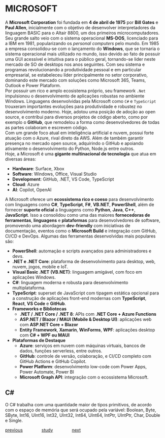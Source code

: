 # MICROSOFT
A **Microsoft Corporation** foi fundada em **4 de abril de 1975** por **Bill Gates** e **Paul Allen**, inicialmente com o objetivo de desenvolver interpretadores da linguagem BASIC para o Altair 8800, um dos primeiros microcomputadores.<br/>
Seu grande salto veio com o sistema operacional **MS-DOS**, licenciado para a IBM em 1981, popularizando os *personal computers* pelo mundo. Em 1985 a empresa consolidou-se com o lançamento do **Windows**, que se tornaria o sistema operacional mais utilizado no mundo, isso devido ao fato de possuir uma GUI acessível e intuitiva para o público geral, tornando-se lider neste mercado de SO de desktops nos anos seguintes. Com seu sistema e programas revolucionando a produtividade pessoal e em particular empresarial, se estabeleceu líder principalmente no setor corporativo, dominando este mercado com soluções como Microsoft 365, Teams, Outlook e Power Plataform.<br/>
Por possuir um rico e amplo ecosistema próprio, seu framework `.Net` impulsionou o desenvolvimento de aplicações robustas no ambiente Windows. Linguagens desenvolvidas pela Microsoft como `C#` e `TypeScript` trouxeram importantes evoluções para produtividade e robustez no desenvolvimento moderno. Hoje, adotou uma posição de adoção ao open source, e contribui para diversos projetos de código aberto, como por exemplo o **GitHub**, que remodelou a forma como desenvolvedores de todas as partes colaboram e escrevem código.<br/>
Com um grande foco atual em inteligência artificial e nuvem, possui forte atuação com o Azure, rival direto da AWS. Além de também garantir presença no mercado open source, adquirindo o GitHub e apoiando ativamente o desenvolvimento do Python, Node.js entre outros.<br/>
Hoje, a Microsoft é uma **gigante multinacional de tecnologia** que atua em diversas áreas:
- **Hardware**: Surface, Xbox
- **Software**: Windows, Office, Visual Studio
- **Development**: GitHub, .NET, VS Code, TypeScript
- **Cloud**: Azure
- **AI**: Copilot, OpenAI

A Microsoft oferece um **ecossistema rico e coeso** para desenvolvimento com linguagens como **C#**, **TypeScript**, **F#**, **VB.NET**, **PowerShell**, além de fornecer **suporte oficial** a linguagens como **Python**, **Java**, **C++**, **JavaScript**. Isso a consolidou como uma das maiores **fornecedoras de ferramentas**, **linguagens** e **plataformas** para desenvolvedores de software, promovendo uma abordagem **dev-friendly** com iniciativas de documentação, eventos como o **Microsoft Build** e integração com GitHub, CI/CD e DevOps. Algumas das ferramentas desenvolvidas mais populares são:
- **PowerShell**: automação e scripts avançados para administradores e devs.
- **.NET e .NET Core**: plataforma de desenvolvimento para desktop, web, nuvem, jogos, mobile e IoT.
- **Visual Basic .NET (VB.NET)**: linguagem amigável, com foco em aplicações Windows.
- **C#**: linguagem moderna e robusta para desenvolvimento multiplataforma.
- **TypeScript**: superset de JavaScript com tipagem estática opcional para a construção de aplicações front-end modernas com **TypeScript**, **React**, **VS Code** e **GitHub**.
- **Frameworks e Bibliotecas**
    - **.NET / .NET Core / .NET 8**: APIs com **.NET Core + Azure Functions**
    - **ASP.NET / Blazor / MAUI (Mobile & Desktop UI)**: aplicações web com **ASP.NET Core + Blazor**
    - **Entity Framework**, **Xamarin**, **WinForms**, **WPF**: aplicações desktop com **C# + WPF ou MAUI**
- **Plataformas de Destaque**
  - **Azure**: serviços em nuvem com máquinas virtuais, bancos de dados, funções serverless, entre outros.
  - **GitHub**: controle de versão, colaboração, e CI/CD completo com GitHub Actions e GitHub Copilot.
  - **Power Platform**: desenvolvimento low-code com Power Apps, Power Automate, Power BI
  - **Microsoft Graph API**: integração com o ecossistema Microsoft.

## C#
O C# trabalha com uma quantidade maior de tipos primitivos, de acordo com o espaço de memória que será ocupado pela variável: Boolean, Byte, SByte, Int16, UInt16, Int32, UInt32, Int64, UInt64, IntPtr, UIntPtr, Char, Double e Single.

<a href="https://github.com/raphaelkaique1/study/blob/main/6-desenvolvimento_desktop/6.1-introducao_ao_desenvolvimento_de_software_para_desktop/conceitos_e_fundamentos.md">previous</a>⠀⠀⠀⠀⠀⠀<a href="https://github.com/raphaelkaique1/study#linguagens_de_programacao_para_desktop">study</a>⠀⠀⠀⠀⠀⠀<a href="https://github.com/raphaelkaique1/study/blob/main/6-desenvolvimento_desktop/6.2-linguagens_de_programacao_para_desktop/c.md">next</a>